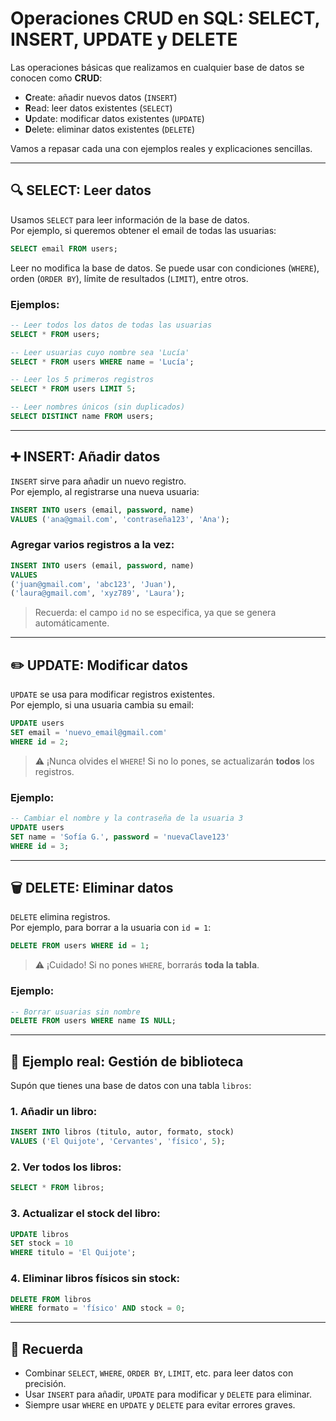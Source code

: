 # Operaciones CRUD en SQL: SELECT, INSERT, UPDATE y DELETE

Las operaciones básicas que realizamos en cualquier base de datos se conocen como **CRUD**:  
- **C**reate: añadir nuevos datos (`INSERT`)
- **R**ead: leer datos existentes (`SELECT`)
- **U**pdate: modificar datos existentes (`UPDATE`)
- **D**elete: eliminar datos existentes (`DELETE`)

Vamos a repasar cada una con ejemplos reales y explicaciones sencillas.

---

## 🔍 SELECT: Leer datos

Usamos `SELECT` para leer información de la base de datos.  
Por ejemplo, si queremos obtener el email de todas las usuarias:

```sql
SELECT email FROM users;
```

Leer no modifica la base de datos. Se puede usar con condiciones (`WHERE`), orden (`ORDER BY`), límite de resultados (`LIMIT`), entre otros.

### Ejemplos:
```sql
-- Leer todos los datos de todas las usuarias
SELECT * FROM users;

-- Leer usuarias cuyo nombre sea 'Lucía'
SELECT * FROM users WHERE name = 'Lucía';

-- Leer los 5 primeros registros
SELECT * FROM users LIMIT 5;

-- Leer nombres únicos (sin duplicados)
SELECT DISTINCT name FROM users;
```

---

## ➕ INSERT: Añadir datos

`INSERT` sirve para añadir un nuevo registro.  
Por ejemplo, al registrarse una nueva usuaria:

```sql
INSERT INTO users (email, password, name)
VALUES ('ana@gmail.com', 'contraseña123', 'Ana');
```

### Agregar varios registros a la vez:
```sql
INSERT INTO users (email, password, name)
VALUES 
('juan@gmail.com', 'abc123', 'Juan'),
('laura@gmail.com', 'xyz789', 'Laura');
```

> Recuerda: el campo `id` no se especifica, ya que se genera automáticamente.

---

## ✏️ UPDATE: Modificar datos

`UPDATE` se usa para modificar registros existentes.  
Por ejemplo, si una usuaria cambia su email:

```sql
UPDATE users
SET email = 'nuevo_email@gmail.com'
WHERE id = 2;
```

> ⚠️ ¡Nunca olvides el `WHERE`! Si no lo pones, se actualizarán **todos** los registros.

### Ejemplo:
```sql
-- Cambiar el nombre y la contraseña de la usuaria 3
UPDATE users
SET name = 'Sofía G.', password = 'nuevaClave123'
WHERE id = 3;
```

---

## 🗑 DELETE: Eliminar datos

`DELETE` elimina registros.  
Por ejemplo, para borrar a la usuaria con `id = 1`:

```sql
DELETE FROM users WHERE id = 1;
```

> ⚠️ ¡Cuidado! Si no pones `WHERE`, borrarás **toda la tabla**.

### Ejemplo:
```sql
-- Borrar usuarias sin nombre
DELETE FROM users WHERE name IS NULL;
```

---

## 🧾 Ejemplo real: Gestión de biblioteca

Supón que tienes una base de datos con una tabla `libros`:

### 1. Añadir un libro:
```sql
INSERT INTO libros (titulo, autor, formato, stock)
VALUES ('El Quijote', 'Cervantes', 'físico', 5);
```

### 2. Ver todos los libros:
```sql
SELECT * FROM libros;
```

### 3. Actualizar el stock del libro:
```sql
UPDATE libros
SET stock = 10
WHERE titulo = 'El Quijote';
```

### 4. Eliminar libros físicos sin stock:
```sql
DELETE FROM libros
WHERE formato = 'físico' AND stock = 0;
```

---

## 🧠 Recuerda

- Combinar `SELECT`, `WHERE`, `ORDER BY`, `LIMIT`, etc. para leer datos con precisión.
- Usar `INSERT` para añadir, `UPDATE` para modificar y `DELETE` para eliminar.
- Siempre usar `WHERE` en `UPDATE` y `DELETE` para evitar errores graves.

